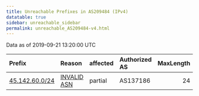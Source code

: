 ```yaml
---
title: Unreachable Prefixes in AS209484 (IPv4)
datatable: true
sidebar: unreachable_sidebar
permalink: unreachable_AS209484-v4.html
---
```


Data as of 2019-09-21 13:20:00 UTC


<div class="datatable-begin"></div>

| Prefix                                                 | Reason                                                                                                 | affected   | Authorized AS   |   MaxLength | Anchor                                         |   unreachable /24s |
|:-------------------------------------------------------|:-------------------------------------------------------------------------------------------------------|:-----------|:----------------|------------:|:-----------------------------------------------|-------------------:|
| [45.142.60.0/24](https://stat.ripe.net/45.142.60.0/24) | [INVALID ASN](https://rpki-validator.ripe.net/announcement-preview?asn=AS209484&prefix=45.142.60.0/24) | partial    | AS137186        |          24 | [RIPE](unreachable_RIPE_NCC_RPKI_Root-v4.html) |                  1 |

<div class="datatable-end"></div>